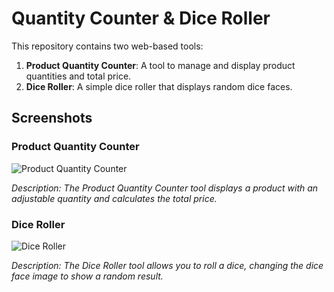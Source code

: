 # Quantity Counter & Dice Roller

This repository contains two web-based tools:

1. **Product Quantity Counter**: A tool to manage and display product quantities and total price.
2. **Dice Roller**: A simple dice roller that displays random dice faces.

## Screenshots

### Product Quantity Counter

![Product Quantity Counter](./output1.png)

*Description: The Product Quantity Counter tool displays a product with an adjustable quantity and calculates the total price.*

### Dice Roller

![Dice Roller](./output2.png)

*Description: The Dice Roller tool allows you to roll a dice, changing the dice face image to show a random result.*
